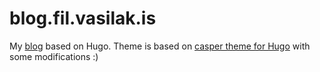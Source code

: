 # blog.fil.vasilak.is

My [blog](blog.fil.vasilak.is) based on Hugo. Theme is based on [casper theme for Hugo](https://github.com/vjeantet/hugo-theme-casper) with some modifications :)
